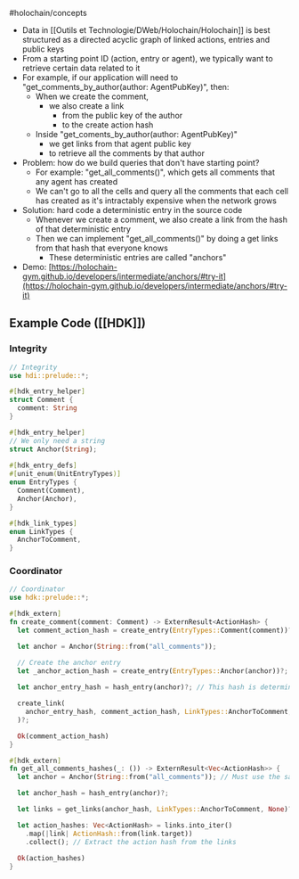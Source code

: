 #holochain/concepts 


- Data in [[Outils et Technologie/DWeb/Holochain/Holochain]] is best structured as a directed acyclic graph of linked actions, entries and public keys
- From a starting point ID (action, entry or agent), we typically want to retrieve certain data related to it
- For example, if our application will need to "get_comments_by_author(author: AgentPubKey)", then:
    - When we create the comment,
        - we also create a link
            - from the public key of the author
            - to the create action hash
    - Inside "get_coments_by_author(author: AgentPubKey)"
        - we get links from that agent public key
        - to retrieve all the comments by that author
- Problem: how do we build queries that don't have starting point?
    - For example: "get_all_comments()", which gets all comments that any agent has created
    - We can't go to all the cells and query all the comments that each cell has created as it's intractably expensive when the network grows
- Solution: hard code a deterministic entry in the source code
    - Whenever we create a comment, we also create a link from the hash of that deterministic entry
    - Then we can implement "get_all_comments()" by doing a get links from that hash that everyone knows
        - These deterministic entries are called "anchors"
- Demo: [https://holochain-gym.github.io/developers/intermediate/anchors/#try-it](https://holochain-gym.github.io/developers/intermediate/anchors/#try-it)

## Example Code ([[HDK]])
### Integrity
``` rust
// Integrity
use hdi::prelude::*;

#[hdk_entry_helper]
struct Comment {
  comment: String
}

#[hdk_entry_helper]
// We only need a string
struct Anchor(String);
  
#[hdk_entry_defs]
#[unit_enum(UnitEntryTypes)]
enum EntryTypes { 
  Comment(Comment),
  Anchor(Anchor),
}

#[hdk_link_types]
enum LinkTypes { 
  AnchorToComment,
}
```
### Coordinator
``` rust
// Coordinator
use hdk::prelude::*;

#[hdk_extern]
fn create_comment(comment: Comment) -> ExternResult<ActionHash> {
  let comment_action_hash = create_entry(EntryTypes::Comment(comment))?;

  let anchor = Anchor(String::from("all_comments"));

  // Create the anchor entry
  let _anchor_action_hash = create_entry(EntryTypes::Anchor(anchor))?;
  
  let anchor_entry_hash = hash_entry(anchor)?; // This hash is deterministic

  create_link(
    anchor_entry_hash, comment_action_hash, LinkTypes::AnchorToComment, ()
  )?;

  Ok(comment_action_hash)
}

#[hdk_extern]
fn get_all_comments_hashes(_: ()) -> ExternResult<Vec<ActionHash>> {
  let anchor = Anchor(String::from("all_comments")); // Must use the same string as the create function

  let anchor_hash = hash_entry(anchor)?;

  let links = get_links(anchor_hash, LinkTypes::AnchorToComment, None)?; // Get all the links created above

  let action_hashes: Vec<ActionHash> = links.into_iter()
    .map(|link| ActionHash::from(link.target))
    .collect(); // Extract the action hash from the links
  
  Ok(action_hashes)
}  
```
